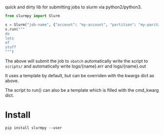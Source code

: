 quick and dirty lib for submitting jobs to slurm via python2/python3.

```Python
from slurmpy import Slurm

s = Slurm("job-name", {"account": "my-account", "partition": "my-parition"})
s.run("""
do
lots
of
stuff
""")

```

The above will submit the job to `sbatch` automatically write the script to `scripts/`
and automatically write logs/{name}.err and logs/{name}.out

It uses a template by default, but can be overriden with the kwargs dict as above.

The script to run() can also be a template which is filled with the cmd_kwarg dict.

Install
=======

```Shell
pip install slurmpy --user
```
